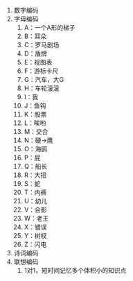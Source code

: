1. 数字编码
2. 字母编码
	1. A：一个A形的梯子
	2. B：耳朵
	3. C：罗马剧场
	4. D：盾牌
	5. E：视图表
	6. F：游标卡尺
	7. G：汽车，大G
	8. H：车轮滚滚
	9. I：我
	10. J：鱼钩
	11. K：股票
	12. L：唉哟
	13. M：交合
	14. N：硬→鹰
	15. O：海鸥
	16. P：屁
	17. Q：船长
	18. R：大招
	19. S：蛇
	20. T：内裤
	21. U：幼儿
	22. V：合影
	23. W：老王
	24. X：错误
	25. Y：树杈
	26. Z：闪电
3. 诗词编码
4. 联想编码
	1. 1对1，短时间记忆多个体积小的知识点